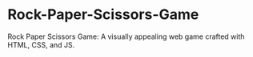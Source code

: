 # Rock-Paper-Scissors-Game
Rock Paper Scissors Game: A visually appealing web game crafted with HTML, CSS, and JS.
